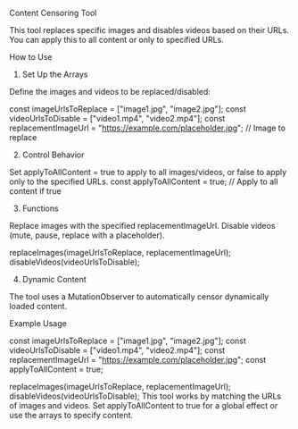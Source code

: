 Content Censoring Tool

This tool replaces specific images and disables videos based on their URLs. You can apply this to all content or only to specified URLs.

How to Use

1. Set Up the Arrays

Define the images and videos to be replaced/disabled:

const imageUrlsToReplace = ["image1.jpg", "image2.jpg"];
const videoUrlsToDisable = ["video1.mp4", "video2.mp4"];
const replacementImageUrl = "https://example.com/placeholder.jpg"; // Image to replace

2. Control Behavior

Set applyToAllContent = true to apply to all images/videos, or false to apply only to the specified URLs.
const applyToAllContent = true;  // Apply to all content if true

3. Functions

Replace images with the specified replacementImageUrl.
Disable videos (mute, pause, replace with a placeholder).


replaceImages(imageUrlsToReplace, replacementImageUrl);
disableVideos(videoUrlsToDisable);

4. Dynamic Content

The tool uses a MutationObserver to automatically censor dynamically loaded content.

Example Usage

const imageUrlsToReplace = ["image1.jpg", "image2.jpg"];
const videoUrlsToDisable = ["video1.mp4", "video2.mp4"];
const replacementImageUrl = "https://example.com/placeholder.jpg";
const applyToAllContent = true;

replaceImages(imageUrlsToReplace, replacementImageUrl);
disableVideos(videoUrlsToDisable);
This tool works by matching the URLs of images and videos. Set applyToAllContent to true for a global effect or use the arrays to specify content.
